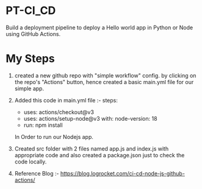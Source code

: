 # PT-CI_CD

Build a deployment pipeline to deploy a Hello world app in Python or Node using GitHub Actions.

# My Steps

1. created a new github repo with "simple workflow" config. by clicking on the repo's "Actions" button, hence created a basic main.yml file for our simple app.

2. Added this code in main.yml file :-
   steps:

   - uses: actions/checkout@v3
   - uses: actions/setup-node@v3
     with:
     node-version: 18
   - run: npm install

   In Order to run our Nodejs app.

3. Created src folder with 2 files named app.js and index.js with appropriate code and also created a package.json just to check the code locally.

4. Reference Blog :- https://blog.logrocket.com/ci-cd-node-js-github-actions/
